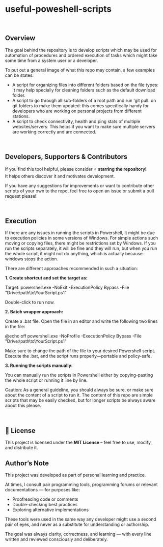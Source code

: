 # useful-poweshell-scripts

<br>

## Overview

The goal behind the repository is to develop scripts which may be used for automation of procedures and ordered execution of tasks which might take some time from a system user or a developer. 

To put out a general image of what this repo may contain, a few examples can be states:

- A script for organizing files into different folders based on the file types: It may help specially for cleaning folders such as the default download folder.
- A script to go through all sub-folders of a root path and run 'git pull' on git folders to make them updated: this comes specifically handy for developers who are working on personal projects from different stations.
- A script to check connectivity, health and ping stats of multiple websites/servers: This helps if you want to make sure multiple servers are working correctly and are connected.

 <br>

## Developers, Supporters & Contributors

If you find this tool helpful, please consider ⭐ **starring the repository**!  
It helps others discover it and motivates development.

If you have any suggestions for improvements or want to contribute other scripts of your own to the repo, feel free to open an issue or submit a pull request please!


<br>

## Execution

If there are any issues in running the scripts in Powershell, it might be due to execution policies in some versions of Windows. For simple actions such moving or copying files, there might be restrictions set by 
Windows. If you run the scripts separately, it will be fine and they will run, but when you run the whole script, it might not do anything, which is actually because windows stops the action.

There are different approaches recommended in such a situation:

**1. Create shortcut and set the target as:**

Target: powershell.exe -NoExit -ExecutionPolicy Bypass -File "Drive:\path\to\YourScript.ps1"

Double-click to run now.

**2. Batch wrapper approach:**

Create a .bat file. Open the file in an editor and write the following two lines in the file:

@echo off
powershell.exe -NoProfile -ExecutionPolicy Bypass -File "Drive:\path\to\YourScript.ps1"

Make sure to change the path of the file to your desired Powershell script. Execute the .bat, and the script runs properly—portable and policy-safe.

**3. Running the scripts manually:**

You can manually run the scripts in Powershell either by copying-pasting the whole script or running it line by line.

Caution: As a general guideline, you should always be sure, or make sure about the content of a script to run it. The content of this repo are simple scripts that may be easily checked, but for longer scripts be always aware about this please.


 <br>

 
## 📄 License

This project is licensed under the **MIT License** – feel free to use, modify, and distribute it.

## Author’s Note

This project was developed as part of personal learning and practice.

At times, I consult pair programming tools, programming forums or relevant documentations — for purposes like:

- Proofreading code or comments
- Double-checking best practices
- Exploring alternative implementations

These tools were used in the same way any developer might use a second pair of eyes, and never as a substitute for understanding or authorship.

The goal was always clarity, correctness, and learning — with every line written and reviewed consciously and deliberately.

